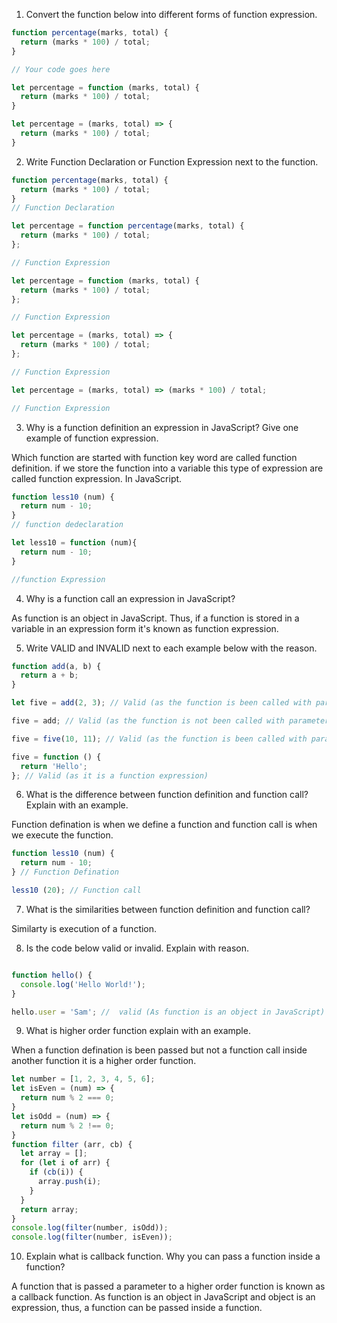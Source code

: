1. Convert the function below into different forms of function expression.

```js
function percentage(marks, total) {
  return (marks * 100) / total;
}

// Your code goes here

let percentage = function (marks, total) {
  return (marks * 100) / total;
}

let percentage = (marks, total) => {
  return (marks * 100) / total;
}

```

2. Write Function Declaration or Function Expression next to the function.

```js
function percentage(marks, total) {
  return (marks * 100) / total;
}
// Function Declaration
```

```js
let percentage = function percentage(marks, total) {
  return (marks * 100) / total;
};

// Function Expression
```

```js
let percentage = function (marks, total) {
  return (marks * 100) / total;
};

// Function Expression
```

```js
let percentage = (marks, total) => {
  return (marks * 100) / total;
};

// Function Expression
```

```js
let percentage = (marks, total) => (marks * 100) / total;

// Function Expression
```

3. Why is a function definition an expression in JavaScript? Give one example of function expression.


Which function are started with function key word are called function definition.
if we store the function into a variable this type  of expression are called function expression. In JavaScript.


```js
function less10 (num) {
  return num - 10;
}
// function dedeclaration

let less10 = function (num){
  return num - 10;
}

//function Expression

```
4. Why is a function call an expression in JavaScript?


As function is an object in JavaScript. Thus, if a function is stored in a variable in an expression form it's known as function expression.

5. Write VALID and INVALID next to each example below with the reason.

```js
function add(a, b) {
  return a + b;
}

let five = add(2, 3); // Valid (as the function is been called with parameters)

five = add; // Valid (as the function is not been called with parameters, it's a function reference)

five = five(10, 11); // Valid (as the function is been called with parameters, also the variable five is already reclared to store the value)

five = function () {
  return 'Hello';
}; // Valid (as it is a function expression)
```

6. What is the difference between function definition and function call? Explain with an example.

Function defination is when we define a function and function call is when we execute the function.

```js
function less10 (num) {
  return num - 10;
} // Function Defination

less10 (20); // Function call
```

7. What is the similarities between function definition and function call?

Similarty is execution of a function.

8. Is the code below valid or invalid. Explain with reason.

```js

function hello() {
  console.log('Hello World!');
}

hello.user = 'Sam'; //  valid (As function is an object in JavaScript)

```

9. What is higher order function explain with an example.

When a function defination is been passed but not a function call inside another function it is a higher order function.

```js
let number = [1, 2, 3, 4, 5, 6];
let isEven = (num) => {
  return num % 2 === 0;
}
let isOdd = (num) => {
  return num % 2 !== 0;
}
function filter (arr, cb) {
  let array = [];
  for (let i of arr) {
    if (cb(i)) {
      array.push(i);
    }
  }
  return array;
}
console.log(filter(number, isOdd));
console.log(filter(number, isEven));
```


10. Explain what is callback function. Why you can pass a function inside a function?

A function that is passed a parameter to a higher order function is known as a callback function. As function is an object in JavaScript and object is an expression, thus, a function can be passed inside a function.
